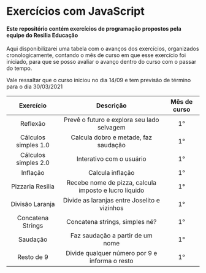 # Exercícios com JavaScript
#### Este repositório contém exercícios de programação propostos pela equipe do Resilia Educação

Aqui disponibilizarei uma tabela com o avanços dos exercícios, organizados cronologicamente, contando o mês de curso em que esse exercício foi iniciado, para que se posso avaliar o avanço dentro do curso com o passar do tempo.

Vale ressaltar que o curso iniciou no dia 14/09 e tem previsão de término para o dia 30/03/2021

Exercício | Descrição | Mês de curso |
 :--: | :--: | :--: |
Reflexão | Prevê o futuro e explora seu lado selvagem |  1° |
Cálculos simples 1.0 | Calcula dobro e metade, faz saudação |  1° |
Cálculos simples 2.0 | Interativo com o usuário |  1° |
Inflação | Calcula inflação |  1° |
Pizzaria Resilia | Recebe nome de pizza, calcula imposto e  lucro líquido |  1° |
Divisão Laranja | Divide as laranjas entre Joselito e vizinhos |  1° |
Concatena Strings | Concatena strings, simples né? |  1° |
Saudação | Faz saudação a partir de um nome  |  1° |
Resto de 9 | Divide qualquer número por 9 e informa o resto |  1° |
